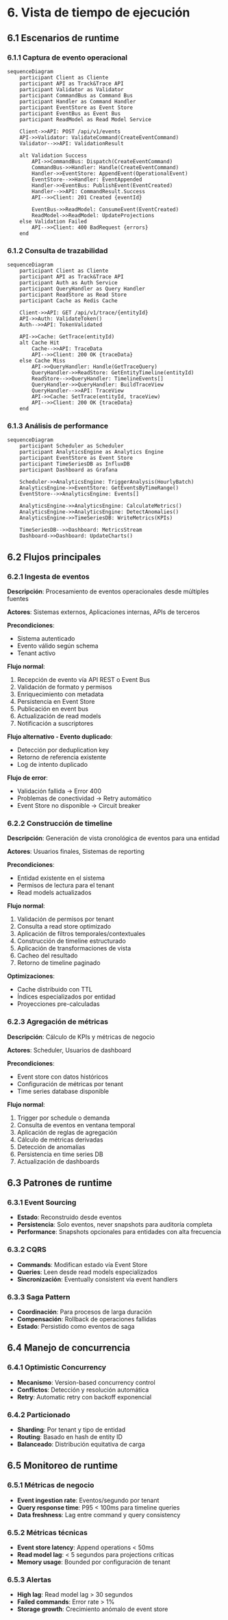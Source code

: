 # 6. Vista de tiempo de ejecución

## 6.1 Escenarios de runtime

### 6.1.1 Captura de evento operacional

```mermaid
sequenceDiagram
    participant Client as Cliente
    participant API as Track&Trace API
    participant Validator as Validator
    participant CommandBus as Command Bus
    participant Handler as Command Handler
    participant EventStore as Event Store
    participant EventBus as Event Bus
    participant ReadModel as Read Model Service

    Client->>API: POST /api/v1/events
    API->>Validator: ValidateCommand(CreateEventCommand)
    Validator-->>API: ValidationResult

    alt Validation Success
        API->>CommandBus: Dispatch(CreateEventCommand)
        CommandBus->>Handler: Handle(CreateEventCommand)
        Handler->>EventStore: AppendEvent(OperationalEvent)
        EventStore-->>Handler: EventAppended
        Handler->>EventBus: PublishEvent(EventCreated)
        Handler-->>API: CommandResult.Success
        API-->>Client: 201 Created {eventId}

        EventBus->>ReadModel: ConsumeEvent(EventCreated)
        ReadModel->>ReadModel: UpdateProjections
    else Validation Failed
        API-->>Client: 400 BadRequest {errors}
    end
```

### 6.1.2 Consulta de trazabilidad

```mermaid
sequenceDiagram
    participant Client as Cliente
    participant API as Track&Trace API
    participant Auth as Auth Service
    participant QueryHandler as Query Handler
    participant ReadStore as Read Store
    participant Cache as Redis Cache

    Client->>API: GET /api/v1/trace/{entityId}
    API->>Auth: ValidateToken()
    Auth-->>API: TokenValidated

    API->>Cache: GetTrace(entityId)
    alt Cache Hit
        Cache-->>API: TraceData
        API-->>Client: 200 OK {traceData}
    else Cache Miss
        API->>QueryHandler: Handle(GetTraceQuery)
        QueryHandler->>ReadStore: GetEntityTimeline(entityId)
        ReadStore-->>QueryHandler: TimelineEvents[]
        QueryHandler->>QueryHandler: BuildTraceView
        QueryHandler-->>API: TraceView
        API->>Cache: SetTrace(entityId, traceView)
        API-->>Client: 200 OK {traceData}
    end
```

### 6.1.3 Análisis de performance

```mermaid
sequenceDiagram
    participant Scheduler as Scheduler
    participant AnalyticsEngine as Analytics Engine
    participant EventStore as Event Store
    participant TimeSeriesDB as InfluxDB
    participant Dashboard as Grafana

    Scheduler->>AnalyticsEngine: TriggerAnalysis(HourlyBatch)
    AnalyticsEngine->>EventStore: GetEventsByTimeRange()
    EventStore-->>AnalyticsEngine: Events[]

    AnalyticsEngine->>AnalyticsEngine: CalculateMetrics()
    AnalyticsEngine->>AnalyticsEngine: DetectAnomalies()
    AnalyticsEngine->>TimeSeriesDB: WriteMetrics(KPIs)

    TimeSeriesDB-->>Dashboard: MetricsStream
    Dashboard->>Dashboard: UpdateCharts()
```

## 6.2 Flujos principales

### 6.2.1 Ingesta de eventos

**Descripción**: Procesamiento de eventos operacionales desde múltiples fuentes

**Actores**: Sistemas externos, Aplicaciones internas, APIs de terceros

**Precondiciones**:
- Sistema autenticado
- Evento válido según schema
- Tenant activo

**Flujo normal**:
1. Recepción de evento vía API REST o Event Bus
2. Validación de formato y permisos
3. Enriquecimiento con metadata
4. Persistencia en Event Store
5. Publicación en event bus
6. Actualización de read models
7. Notificación a suscriptores

**Flujo alternativo - Evento duplicado**:
- Detección por deduplication key
- Retorno de referencia existente
- Log de intento duplicado

**Flujo de error**:
- Validación fallida → Error 400
- Problemas de conectividad → Retry automático
- Event Store no disponible → Circuit breaker

### 6.2.2 Construcción de timeline

**Descripción**: Generación de vista cronológica de eventos para una entidad

**Actores**: Usuarios finales, Sistemas de reporting

**Precondiciones**:
- Entidad existente en el sistema
- Permisos de lectura para el tenant
- Read models actualizados

**Flujo normal**:
1. Validación de permisos por tenant
2. Consulta a read store optimizado
3. Aplicación de filtros temporales/contextuales
4. Construcción de timeline estructurado
5. Aplicación de transformaciones de vista
6. Cacheo del resultado
7. Retorno de timeline paginado

**Optimizaciones**:
- Cache distribuido con TTL
- Índices especializados por entidad
- Proyecciones pre-calculadas

### 6.2.3 Agregación de métricas

**Descripción**: Cálculo de KPIs y métricas de negocio

**Actores**: Scheduler, Usuarios de dashboard

**Precondiciones**:
- Event store con datos históricos
- Configuración de métricas por tenant
- Time series database disponible

**Flujo normal**:
1. Trigger por schedule o demanda
2. Consulta de eventos en ventana temporal
3. Aplicación de reglas de agregación
4. Cálculo de métricas derivadas
5. Detección de anomalías
6. Persistencia en time series DB
7. Actualización de dashboards

## 6.3 Patrones de runtime

### 6.3.1 Event Sourcing
- **Estado**: Reconstruido desde eventos
- **Persistencia**: Solo eventos, never snapshots para auditoría completa
- **Performance**: Snapshots opcionales para entidades con alta frecuencia

### 6.3.2 CQRS
- **Commands**: Modifican estado vía Event Store
- **Queries**: Leen desde read models especializados
- **Sincronización**: Eventually consistent vía event handlers

### 6.3.3 Saga Pattern
- **Coordinación**: Para procesos de larga duración
- **Compensación**: Rollback de operaciones fallidas
- **Estado**: Persistido como eventos de saga

## 6.4 Manejo de concurrencia

### 6.4.1 Optimistic Concurrency
- **Mecanismo**: Version-based concurrency control
- **Conflictos**: Detección y resolución automática
- **Retry**: Automatic retry con backoff exponencial

### 6.4.2 Particionado
- **Sharding**: Por tenant y tipo de entidad
- **Routing**: Basado en hash de entity ID
- **Balanceado**: Distribución equitativa de carga

## 6.5 Monitoreo de runtime

### 6.5.1 Métricas de negocio
- **Event ingestion rate**: Eventos/segundo por tenant
- **Query response time**: P95 < 100ms para timeline queries
- **Data freshness**: Lag entre command y query consistency

### 6.5.2 Métricas técnicas
- **Event store latency**: Append operations < 50ms
- **Read model lag**: < 5 segundos para projections críticas
- **Memory usage**: Bounded por configuración de tenant

### 6.5.3 Alertas
- **High lag**: Read model lag > 30 segundos
- **Failed commands**: Error rate > 1%
- **Storage growth**: Crecimiento anómalo de event store
